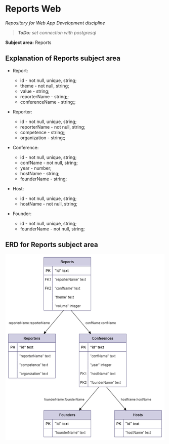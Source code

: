 # Reports Web
*Repository for Web App Development discipline*

> ***ToDo:*** *set connection with postgresql*

**Subject area:** Reports
## Explanation of Reports subject area
- Report:
	- id - not null, unique, string;
	- theme - not null, string;
	- value - string;
	- reporterName - string;;
	- conferenceName - string;;


- Reporter:
	- id - not null, unique, string;
	- reporterName - not null, string;
	- competence - string;;
	- organization - string;;


- Conference:
	- id - not null, unique, string;
	- confName - not null, string;
	- year - number;
	- hostName - string;
	- founderName - string;


- Host:
	- id - not null, unique, string;
	- hostName - not null, string;


- Founder:
	- id - not null, unique, string;
	- founderName - not null, string;

## ERD for Reports subject area
![ReportsERDfromSQL.png](ReportsERDfromSQL.png)
